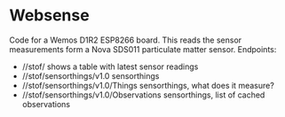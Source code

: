 # Websense

Code for a Wemos D1R2 ESP8266 board. This reads the sensor measurements form a Nova SDS011 particulate matter sensor. Endpoints:
* //stof/ shows a table with latest sensor readings
* //stof/sensorthings/v1.0 sensorthings
* //stof/sensorthings/v1.0/Things sensorthings, what does it measure?
* //stof/sensorthings/v1.0/Observations sensorthings, list of cached observations
